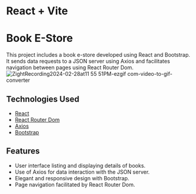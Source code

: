 # React + Vite

# Book E-Store

This project includes a book e-store developed using React and Bootstrap. It sends data requests to a JSON server using Axios and facilitates navigation between pages using React Router Dom.
![ZightRecording2024-02-28at11 55 51PM-ezgif com-video-to-gif-converter](https://github.com/MeltemPinar/Book-E-Store/assets/147662901/bd0d9519-a4c9-4243-bd4e-c7f804f1396f)


## Technologies Used

- [React](https://reactjs.org/)
- [React Router Dom](https://reactrouter.com/)
- [Axios](https://axios-http.com/)
- [Bootstrap](https://getbootstrap.com/)

## Features

- User interface listing and displaying details of books.
- Use of Axios for data interaction with the JSON server.
- Elegant and responsive design with Bootstrap.
- Page navigation facilitated by React Router Dom.
